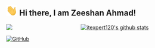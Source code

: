 <h2><img src="https://raw.githubusercontent.com/ABSphreak/ABSphreak/master/gifs/Hi.gif" width="30px"> Hi there, I am Zeeshan Ahmad!</h2>

<img align='left' src='https://user-images.githubusercontent.com/5713670/87202985-820dcb80-c2b6-11ea-9f56-7ec461c497c3.gif' width='200"'>

[![itexpert120's github stats](https://github-readme-stats.vercel.app/api?username=itexpert120)](https://github.com/itexpert120)

[![GitHub](https://img.shields.io/badge/dynamic/json?logo=github&label=GitHub+Followers&labelColor=282c34&color=181717&query=%24.data.totalSubs&url=https%3A%2F%2Fapi.spencerwoo.com%2Fsubstats%2F%3Fsource%3Dgithub%26queryKey%3Ditexpert120&longCache=true)](https://github.com/itexpert120)
